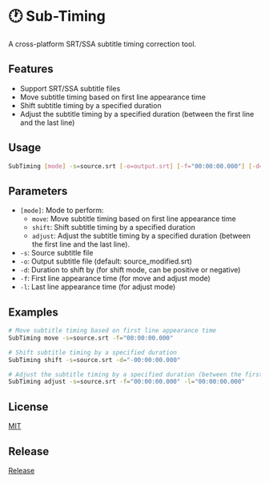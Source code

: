 # 🕐 Sub-Timing
A cross-platform SRT/SSA subtitle timing correction tool.

## Features

- Support SRT/SSA subtitle files
- Move subtitle timing based on first line appearance time
- Shift subtitle timing by a specified duration
- Adjust the subtitle timing by a specified duration (between the first line and the last line)

## Usage

```bash
SubTiming [mode] -s=source.srt [-o=output.srt] [-f="00:00:00.000"] [-d="+00:00:00.000"] [-l="00:00:00.000"]
```

## Parameters

- `[mode]`: Mode to perform:
  - `move`: Move subtitle timing based on first line appearance time
  - `shift`: Shift subtitle timing by a specified duration
  - `adjust`: Adjust the subtitle timing by a specified duration (between the first line and the last line).
- `-s`: Source subtitle file
- `-o`: Output subtitle file (default: source_modified.srt)
- `-d`: Duration to shift by (for shift mode, can be positive or negative) 
- `-f`: First line appearance time (for move and adjust mode)
- `-l`: Last line appearance time (for adjust mode)

## Examples

```bash
# Move subtitle timing based on first line appearance time
SubTiming move -s=source.srt -f="00:00:00.000"

# Shift subtitle timing by a specified duration
SubTiming shift -s=source.srt -d="-00:00:00.000"

# Adjust the subtitle timing by a specified duration (between the first line and the last line)
SubTiming adjust -s=source.srt -f="00:00:00.000" -l="00:00:00.000"
```

## License

[MIT](LICENSE)

## Release

[Release](https://github.com/jonathanhecl/sub-timing/releases)